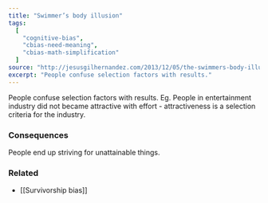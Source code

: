 ```yaml
---
title: "Swimmer’s body illusion"
tags:
  [
    "cognitive-bias",
    "cbias-need-meaning",
    "cbias-math-simplification"
  ]
source: "http://jesusgilhernandez.com/2013/12/05/the-swimmers-body-illusion/"
excerpt: "People confuse selection factors with results."
---
```


People confuse selection factors with results. Eg. People in entertainment industry did not became attractive with effort - attractiveness is a selection criteria for the industry.

### Consequences

People end up striving for unattainable things.

### Related

- [[Survivorship bias]]

